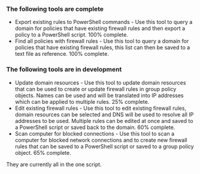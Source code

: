 ### The following tools are complete
 - Export existing rules to PowerShell commands - Use this tool to query a domain for policies that have existing firewall rules and then export a policy to a PowerShell script. 100% complete.
 - Find all policies with firewall rules - Use this tool to query a domain for policies that have existing firewall rules, this list can then be saved to a text file as reference. 100% complete.
### The following tools are in development
 - Update domain resources - Use this tool to update domain resources that can be used to create or update firewall rules in group policy objects. Names can be used and will be translated into IP addresses which can be applied to multiple rules. 25% complete.
 - Edit existing firewall rules - Use this tool to edit existing firewall rules, domain resources can be selected and DNS will be used to resolve all IP addresses to be used. Multiple rules can be edited at once and saved to a PowerShell script or saved back to the domain. 60% complete.
 - Scan computer for blocked connections - Use this tool to scan a computer for blocked network connections and to create new firewall rules that can be saved to a PowerShell script or saved to a group policy object. 65% complete.
 
They are currently all in the one script.
